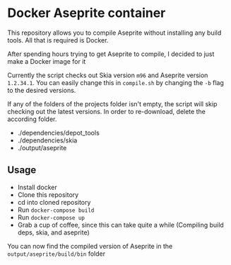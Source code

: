 # Docker Aseprite container

This repository allows you to compile Aseprite without installing any build tools. All that is required is Docker.

After spending hours trying to get Aseprite to compile, I decided to just make a Docker image for it 

Currently the script checks out Skia version `m96` and Aseprite version `1.2.34.1`. You can easily change this in `compile.sh` by changing the `-b` flag to the desired versions.

If any of the folders of the projects folder isn't empty, the script will skip checking out the latest versions. In order to re-download, delete the according folder.
* ./dependencies/depot_tools
* ./dependencies/skia
* ./output/aseprite

## Usage
 * Install docker
 * Clone this repository 
 * cd into cloned repository
 * Run `docker-compose build`
 * Run `docker-compose up`
 * Grab a cup of coffee, since this can take quite a while (Compiling build deps, skia, and aseprite)

You can now find the compiled version of Aseprite in the `output/aseprite/build/bin` folder
